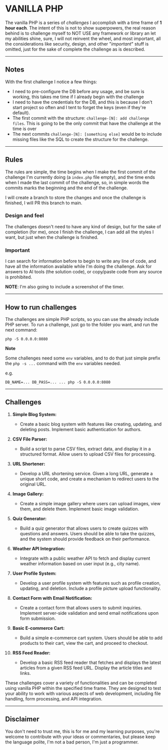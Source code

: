 # VANILLA PHP

The vanilla PHP is a series of *challenges* I accomplish with a time frame of **1 hour each**. The intent of this is not
to show superpowers, the real reason
behind is to challenge myself to NOT USE any framework or library an let my abilities shine, sure, I will not reinvent
the wheel, and most important, all the considerations
like security, design, and other "*important*" stuff is omitted, just for the sake of complete the challenge as is
described.

---

## Notes

With the first challenge I notice a few things:

* I need to pre-configure the DB before any usage, and be sure is working, this takes me time if I already begin with the challenge
* I need to have the credentials for the DB, and this is because I don't start project so often and I tent to forget the keys (even if they're default).
* The first commit with the structure: ```challenge-[N]: add challenge files```. This is going to be the only commit that have the challenge at the time is over
* The next commits ```challenge-[N]: [something else]``` would be to include missing files like the SQL to create the structure for the challenge.

---

## Rules

The rules are simple, the time begins when I make the first commit of the challenge I'm currently doing (a ```index.php``` file empty), and the time
ends when I made the last commit of the challenge, so, in simple words the commits marks the beginning and the end of the challenge.

I will create a branch to store the changes and once the challenge is finished, I will PR this branch to main.

### Design and feel

The challenges doesn't need to have any kind of design, but for the sake of completion (for me), once I finish the challenge, I can add all
the styles I want, but just when the challenge is finished.

### Important
I can search for information before to begin to write any line of code, and have all the information available while I'm doing the challenge.
Ask for answers to AI tools (the solution code), or copy/paste code from any source is prohibited.

**NOTE**: I'm also going to include a screenshot of the timer.

---

## How to run challenges

The challenges are simple PHP scripts, so you can use the already include PHP server. To run a challenge, just go to the folder you want, and
run the next command:

```shell
php -S 0.0.0.0:8080
```

**Note**

Some challenges need some ```env``` variables, and to do that just simple prefix the ```php -s ...``` command with the
```env``` variables needed.

e.g.
```shell
DB_NAME=... DB_PASS=... ... php -S 0.0.0.0:8080
```

---

## Challenges

1. **Simple Blog System:**
    - Create a basic blog system with features like creating, updating, and deleting posts. Implement basic
      authentication for authors.

2. **CSV File Parser:**
    - Build a script to parse CSV files, extract data, and display it in a structured format. Allow users to upload CSV
      files for processing.

3. **URL Shortener:**
    - Develop a URL shortening service. Given a long URL, generate a unique short code, and create a mechanism to
      redirect users to the original URL.

4. **Image Gallery:**
    - Create a simple image gallery where users can upload images, view them, and delete them. Implement basic image
      validation.

5. **Quiz Generator:**
    - Build a quiz generator that allows users to create quizzes with questions and answers. Users should be able to
      take the quizzes, and the system should provide feedback on their performance.

6. **Weather API Integration:**
    - Integrate with a public weather API to fetch and display current weather information based on user input (e.g.,
      city name).

7. **User Profile System:**
    - Develop a user profile system with features such as profile creation, updating, and deletion. Include a profile
      picture upload functionality.

8. **Contact Form with Email Notification:**
    - Create a contact form that allows users to submit inquiries. Implement server-side validation and send email
      notifications upon form submission.

9. **Basic E-commerce Cart:**
    - Build a simple e-commerce cart system. Users should be able to add products to their cart, view the cart, and
      proceed to checkout.

10. **RSS Feed Reader:**
    - Develop a basic RSS feed reader that fetches and displays the latest articles from a given RSS feed URL. Display
      the article titles and links.

These challenges cover a variety of functionalities and can be completed using vanilla PHP within the specified time
frame. They are designed to test your ability to work with various aspects of web development, including file handling,
form processing, and API integration.

---

## Disclaimer

You don't need to trust me, this is for me and my learning purposes, you're welcome to contribute with your ideas or
commentaries, but please keep the language polite, I'm not a bad person, I'm just a programmer.